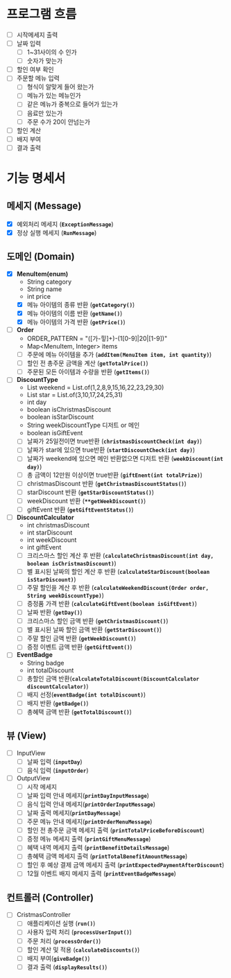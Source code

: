 # 프로그램 흐름

- [ ]  시작메세지 출력
- [ ]  날짜 입력
   - [ ]  1~31사이의 수 인가
   - [ ]  숫자가 맞는가
- [ ]  할인 여부 확인
- [ ]  주문할 메뉴 입력
   - [ ]  형식이 알맞게 들어 왔는가
   - [ ]  메뉴가 있는 메뉴인가
   - [ ]  같은 메뉴가 중복으로 들어가 있는가
   - [ ]  음료만 있는가
   - [ ]  주문 수가 20이 안넘는가
- [ ]  할인 계산
- [ ]  배지 부여
- [ ]  결과 출력

# **기능 명세서**

## 메세지 **(Message)**

- [x]  예외처리 메세지 (**`ExceptionMessage`**)
- [x]  정상 실행 메세지 (**`RunMessage`**)

## **도메인 (Domain)**

- [x]  **MenuItem(enum)**
   - String category
   - String name
   - int price
   - [x]  메뉴 아이템의 종류 반환 (**`getCategory()`**)
   - [x]  메뉴 아이템의 이름 반환 (**`getName()`**)
   - [x]  메뉴 아이템의 가격 반환 (**`getPrice()`**)
- [ ]  **Order**
   - ORDER_PATTERN = "([가-힣]+)-(1[0-9]|20|[1-9])"
   - Map<MenuItem, Integer> items
   - [ ]  주문에 메뉴 아이템을 추가 (**`addItem(MenuItem item, int quantity)`**)
   - [ ]  할인 전 총주문 금액을 계산 (**`getTotalPrice()`**)
   - [ ]  주문된 모든 아이템과 수량을 반환 (**`getItems()`**)
- [ ]  **DiscountType**
   - List<Integer> weekend = List.of(1,2,8,9,15,16,22,23,29,30)
   - List<Integer> star = List.of(3,10,17,24,25,31)
   - int day
   - boolean isChristmasDiscount
   - boolean isStarDiscount
   - String weekDiscountType  디저트 or 메인
   - boolean isGiftEvent
   - [ ]  날짜가 25일전이면 true반환 (**`christmasDiscountCheck(int day)`**)
   - [ ]  날짜가 star에 있으면 true반환 (**`startDiscountCheck(int day)`**)
   - [ ]  날짜가 weekend에 있으면 메인 반환없으면 디저트 반환 (**`weekDiscount(int day)`**)
   - [ ]  총 금액이 12만원 이상이면 true반환 (**`giftEnent(int totalPrize)`**)
   - [ ]  christmasDiscount 반환 (**`getChristmasDiscountStatus()`**)
   - [ ]  starDiscount 반환 (**`getStarDiscountStatus()`**)
   - [ ]  weekDiscount 반환 (**`**getWeekDiscount()`**)
   - [ ]  giftEvent 반환 (**`getGiftEventStatus()`**)
- [ ]  **DiscountCalculator**
   - int christmasDiscount
   - int starDiscount
   - int weekDiscount
   - int giftEvent
   - [ ]  크리스마스 할인 계산 후 반환 (**`calculateChristmasDiscount(int day, boolean isChristmasDiscount)`**)
   - [ ]  별 표시된 날짜의 할인 계산 후 반환 (**`calculateStarDiscount(boolean isStarDiscount)`**)
   - [ ]  주말 할인을 계산 후 반환 (**`calculateWeekendDiscount(Order order, String weekDiscountType)`**)
   - [ ]  증정품 가격 반환 (**`calculateGiftEvent(boolean isGiftEvent)`**)
   - [ ]  날짜 반환 (**`getDay()`**)
   - [ ]  크리스마스 할인 금액 반환 (**`getChristmasDiscount()`**)
   - [ ]  별 표시된 날짜 할인 금액 반환 (**`getStarDiscount()`**)
   - [ ]  주말 할인 금액 반환 (**`getWeekDiscount()`**)
   - [ ]  증정 이벤트 금액 반환 (**`getGiftEvent()`**)
- [ ]  **EventBadge**
   - String badge
   - int totalDiscount
   - [ ]  총할인 금액 반환(**`calculateTotalDiscount(DiscountCalculator discountCalculator)`**)
   - [ ]  배지 선정(**`eventBadge(int totalDiscount)`**)
   - [ ]  배지 반환 (**`getBadge()`**)
   - [ ]  총혜택 금액 반환 (**`getTotalDiscount()`**)

## **뷰 (View)**

- [ ]  InputView
   - [ ]  날짜 입력 (**`inputDay`**)
   - [ ]  음식 입력 (**`inputOrder`**)
- [ ]  OutputView
   - [ ]  시작 메세지
   - [ ]  날짜 입력 안내 메세지(**`printDayInputMessage`**)
   - [ ]  음식 입력 안내 메세지(**`printOrderInputMessage`**)
   - [ ]  날짜 출력 메세지(**`printDayMessage`**)
   - [ ]  주문 메뉴 안내 메세지(**`printOrderMenuMessage`**)
   - [ ]  할인 전 총주문 금액 메세지 출력 (**`printTotalPriceBeforeDiscount`**)
   - [ ]  증정 메뉴 메세지 출력 (**`printGiftMenuMessage`**)
   - [ ]  혜택 내역 메세지 출력 (**`printBenefitDetailsMessage`**)
   - [ ]  총혜택 금액 메세지 출력 (**`printTotalBenefitAmountMessage`**)
   - [ ]  할인 후 예상 결제 금액 메세지 출력 (**`printExpectedPaymentAfterDiscount`**)
   - [ ]  12월 이벤트 배지 메세지 출력 (**`printEventBadgeMessage`**)

## **컨트롤러 (Controller)**

- [ ]  CristmasController
   - [ ]  애플리케이션 실행 (**`run()`**)
   - [ ]  사용자 입력 처리 (**`processUserInput()`**)
   - [ ]  주문 처리 (**`processOrder()`**)
   - [ ]  할인 계산 및 적용 (**`calculateDiscounts()`**)
   - [ ]  배지 부여(**`giveBadge()`**)
   - [ ]  결과 출력 (**`displayResults()`**)